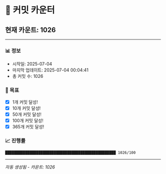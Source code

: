 # 🔢 커밋 카운터

## 현재 카운트: 1026

---

### 📊 정보
- 시작일: 2025-07-04
- 마지막 업데이트: 2025-07-04 00:04:41
- 총 커밋 수: 1026

### 🎯 목표
- [x] 1개 커밋 달성!
- [x] 10개 커밋 달성!
- [x] 50개 커밋 달성!
- [x] 100개 커밋 달성!
- [x] 365개 커밋 달성!

### 📈 진행률
```
██████████████████████████████████████████████████ 1026/100
```

---
*자동 생성됨 - 카운트: 1026*
